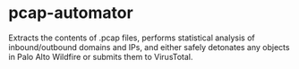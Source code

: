 # pcap-automator
Extracts the contents of .pcap files, performs statistical analysis of inbound/outbound domains and IPs, and either safely detonates any objects in Palo Alto Wildfire or submits them to VirusTotal.  
